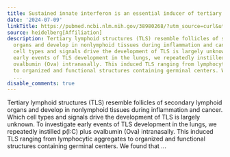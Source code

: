 ```yaml
---
title: Sustained innate interferon is an essential inducer of tertiary lymphoid structures
date: '2024-07-09'
linkTitle: https://pubmed.ncbi.nlm.nih.gov/38980268/?utm_source=curl&utm_medium=rss&utm_campaign=pubmed-2&utm_content=1FakS-2QOkCT8HsMOQP1bCRQ4YzyumYOmxmF0moLsQ3dFB1E9V&fc=20220326224207&ff=20240709184535&v=2.18.0.post9+e462414
source: heidelberg[Affiliation]
description: Tertiary lymphoid structures (TLS) resemble follicles of secondary lymphoid
  organs and develop in nonlymphoid tissues during inflammation and cancer. Which
  cell types and signals drive the development of TLS is largely unknown. To investigate
  early events of TLS development in the lungs, we repeatedly instilled p(I:C) plus
  ovalbumin (Ova) intranasally. This induced TLS ranging from lymphocytic aggregates
  to organized and functional structures containing germinal centers. We found that
  ...
disable_comments: true
---
```

Tertiary lymphoid structures (TLS) resemble follicles of secondary lymphoid organs and develop in nonlymphoid tissues during inflammation and cancer. Which cell types and signals drive the development of TLS is largely unknown. To investigate early events of TLS development in the lungs, we repeatedly instilled p(I:C) plus ovalbumin (Ova) intranasally. This induced TLS ranging from lymphocytic aggregates to organized and functional structures containing germinal centers. We found that ...